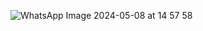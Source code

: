 ![WhatsApp Image 2024-05-08 at 14 57 58](https://github.com/MunaOd/proje10/assets/148050737/dbe53fc8-19d9-4394-b217-d290749fbd2f)
